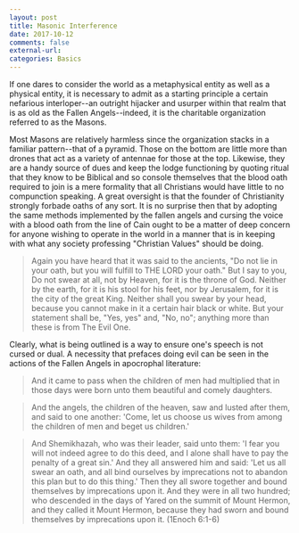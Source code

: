 ```yaml
---
layout: post
title: Masonic Interference
date: 2017-10-12 
comments: false
external-url:
categories: Basics
---
```


If one dares to consider the world as a metaphysical entity as well as a physical entity, it is necessary to admit as a starting principle a certain
nefarious interloper--an outright hijacker and usurper within that realm that is as old as the Fallen Angels--indeed, it is the charitable organization referred to as the Masons. 

Most Masons are relatively harmless since the organization stacks in a familiar pattern--that of a pyramid. Those on the bottom are little more than drones that act as a variety of antennae for those at the top. Likewise, they are a handy source
of dues and keep the lodge functioning by quoting ritual that they know to be Biblical and so console themselves that the blood oath required to join is a mere formality that all Christians would have little to no compunction speaking. A great oversight is that the founder of Christianity strongly forbade oaths of any sort.
It is no surprise then that by adopting the same methods implemented by the fallen angels and cursing the voice with a blood oath from the line of Cain ought to be a matter of deep concern for anyone wishing to operate in the world in a manner
that is in keeping with what any society professing "Christian Values" should be doing.

> Again you have heard that it was said to the ancients, "Do not lie in your oath, but you will fulfill to THE LORD your oath." But I say to you, Do not swear at all, not by Heaven, for it is the throne of God. Neither by the earth, for it is his stool for his feet, nor by Jerusalem, for it is the city of the great King. Neither shall you swear by your head, because you cannot make in it a certain hair black or white. But your statement shall be, "Yes, yes" and, "No, no"; anything more than these is from The Evil One.  

Clearly, what is being outlined is a way to ensure one's speech is not cursed or dual. A necessity that prefaces doing evil can be seen in the actions of the Fallen Angels in apocrophal literature:

 >And it came to pass when the children of men had multiplied that in those days were born unto them beautiful and comely daughters.  
  
  >And the angels, the children of the heaven, saw and lusted after them, and said to one another: 'Come, let us choose us wives from among the children of men and beget us children.'  
  
  >And Shemikhazah, who was their leader, said unto them: 'I fear you will not indeed agree to do this deed, and I alone shall have to pay the penalty of a great sin.'
  And they all answered him and said: 'Let us all swear an oath, and all bind ourselves by imprecations not to abandon this plan but to do this thing.'
  Then they all swore together and bound themselves by imprecations upon it.
  And they were in all two hundred; who descended in the days of Yared on the summit of Mount Hermon, and they called it Mount Hermon, because they had sworn and bound themselves by imprecations upon it.
  (1Enoch 6:1-6)
